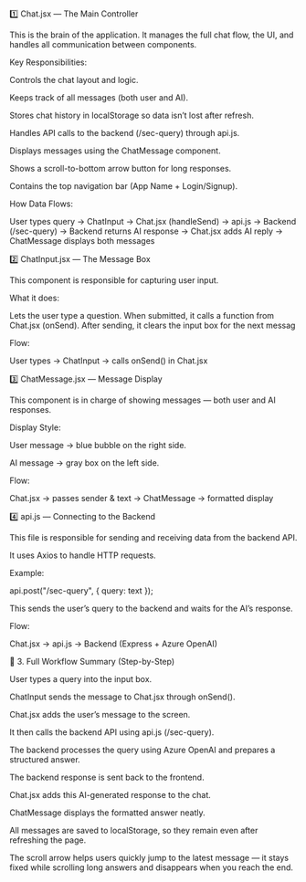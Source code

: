 1️⃣ Chat.jsx — The Main Controller

This is the brain of the application.
It manages the full chat flow, the UI, and handles all communication between components.

Key Responsibilities:

Controls the chat layout and logic.

Keeps track of all messages (both user and AI).

Stores chat history in localStorage so data isn’t lost after refresh.

Handles API calls to the backend (/sec-query) through api.js.

Displays messages using the ChatMessage component.

Shows a scroll-to-bottom arrow button for long responses.

Contains the top navigation bar (App Name + Login/Signup).

How Data Flows:

User types query → ChatInput → Chat.jsx (handleSend)
→ api.js → Backend (/sec-query)
→ Backend returns AI response
→ Chat.jsx adds AI reply
→ ChatMessage displays both messages

2️⃣ ChatInput.jsx — The Message Box

This component is responsible for capturing user input.

What it does:

Lets the user type a question.
When submitted, it calls a function from Chat.jsx (onSend).
After sending, it clears the input box for the next messag

Flow:

User types → ChatInput → calls onSend() in Chat.jsx

3️⃣ ChatMessage.jsx — Message Display

This component is in charge of showing messages — both user and AI responses.

Display Style:

User message → blue bubble on the right side.

AI message → gray box on the left side.

Flow:

Chat.jsx → passes sender & text → ChatMessage → formatted display

4️⃣ api.js — Connecting to the Backend

This file is responsible for sending and receiving data from the backend API.

It uses Axios to handle HTTP requests.

Example:

api.post("/sec-query", { query: text });


This sends the user’s query to the backend and waits for the AI’s response.

Flow:

Chat.jsx → api.js → Backend (Express + Azure OpenAI)

🔁 3. Full Workflow Summary (Step-by-Step)

User types a query into the input box.

ChatInput sends the message to Chat.jsx through onSend().

Chat.jsx adds the user’s message to the screen.

It then calls the backend API using api.js (/sec-query).

The backend processes the query using Azure OpenAI and prepares a structured answer.

The backend response is sent back to the frontend.

Chat.jsx adds this AI-generated response to the chat.

ChatMessage displays the formatted answer neatly.

All messages are saved to localStorage, so they remain even after refreshing the page.

The scroll arrow helps users quickly jump to the latest message — it stays fixed while scrolling long answers and disappears when you reach the end.